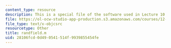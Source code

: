 ```yaml
---
content_type: resource
description: This is a special file of the software used in Lecture 10.
file: https://ol-ocw-studio-app-production.s3.amazonaws.com/courses/12-s990-quantifying-uncertainty-fall-2012/28106fcd0d490541514f9939855454fe_randfield.m
file_type: text/x-objcsrc
resourcetype: Other
title: randfield.m
uid: 28106fcd-0d49-0541-514f-9939855454fe
---
```


